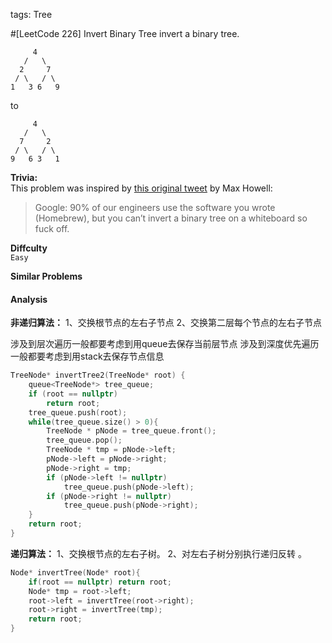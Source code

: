 tags: Tree

#[LeetCode 226] Invert Binary Tree
invert a binary tree.

         4
       /   \
      2     7
     / \   / \
    1   3 6   9

to

         4
       /   \
      7     2
     / \   / \
    9   6 3   1

**Trivia:**  
This problem was inspired by [this original tweet][] by Max Howell:
>Google: 90% of our engineers use the software you wrote (Homebrew), but you can’t invert a binary tree on a whiteboard so fuck off.

**Diffculty**  
`Easy`

**Similar Problems**  

#### Analysis

**非递归算法：**
1、交换根节点的左右子节点
2、交换第二层每个节点的左右子节点

涉及到层次遍历一般都要考虑到用queue去保存当前层节点
涉及到深度优先遍历一般都要考虑到用stack去保存节点信息

```cpp
TreeNode* invertTree2(TreeNode* root) {
    queue<TreeNode*> tree_queue;
    if (root == nullptr)
        return root;
    tree_queue.push(root);
    while(tree_queue.size() > 0){
        TreeNode * pNode = tree_queue.front();
        tree_queue.pop();
        TreeNode * tmp = pNode->left;
        pNode->left = pNode->right;
        pNode->right = tmp;
        if (pNode->left != nullptr)
            tree_queue.push(pNode->left);
        if (pNode->right != nullptr)
            tree_queue.push(pNode->right);
    }
    return root;
}
```

**递归算法：**
1、交换根节点的左右子树。
2、对左右子树分别执行递归反转 。

```cpp
Node* invertTree(Node* root){
	if(root == nullptr) return root;
	Node* tmp = root->left;
	root->left = invertTree(root->right);
	root->right = invertTree(tmp);
	return root;
}
```

[this original tweet]:https://twitter.com/mxcl/status/608682016205344768